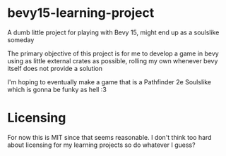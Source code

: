 # bevy15-learning-project
A dumb little project for playing with Bevy 15, might end up as a soulslike someday


The primary objective of this project is for me to develop a game in bevy using as little external crates as possible, rolling my own whenever bevy itself does not provide a solution

I'm hoping to eventually make a game that is a Pathfinder 2e Soulslike which is gonna be funky as hell :3

# Licensing

For now this is MIT since that seems reasonable. I don't think too hard about licensing for my learning projects so do whatever I guess?
